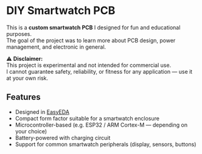 # DIY Smartwatch PCB  
This is a **custom smartwatch PCB** I designed for fun and educational purposes.  
The goal of the project was to learn more about PCB design, power management, and electronic in general.

⚠️ **Disclaimer:**  
This project is experimental and not intended for commercial use.  
I cannot guarantee safety, reliability, or fitness for any application — use it at your own risk.  

## Features
- Designed in [EasyEDA](https://easyeda.com/)  
- Compact form factor suitable for a smartwatch enclosure  
- Microcontroller-based (e.g. ESP32 / ARM Cortex-M — depending on your choice)  
- Battery-powered with charging circuit  
- Support for common smartwatch peripherals (display, sensors, buttons)  

